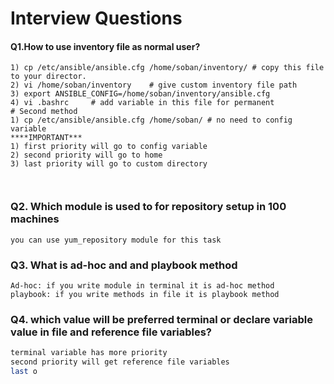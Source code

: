 # Interview Questions

#### Q1.How to use inventory file as normal user?

```basic
1) cp /etc/ansible/ansible.cfg /home/soban/inventory/ # copy this file to your director.
2) vi /home/soban/inventory    # give custom inventory file path
3) export ANSIBLE_CONFIG=/home/soban/inventory/ansible.cfg
4) vi .bashrc     # add variable in this file for permanent
# Second method
1) cp /etc/ansible/ansible.cfg /home/soban/ # no need to config variable
****IMPORTANT***
1) first priority will go to config variable
2) second priority will go to home 
3) last priority will go to custom directory 



```

### Q2. Which module is used to for repository setup in 100 machines

```basic
you can use yum_repository module for this task
```



### Q3. What is ad-hoc and and playbook method

```
Ad-hoc: if you write module in terminal it is ad-hoc method
playbook: if you write methods in file it is playbook method 
```

### Q4. which value will be preferred terminal or declare variable value in file and reference file variables?

```bash
terminal variable has more priority
second priority will get reference file variables
last o
```


